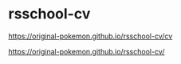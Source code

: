 # rsschool-cv
https://original-pokemon.github.io/rsschool-cv/cv

https://original-pokemon.github.io/rsschool-cv/
